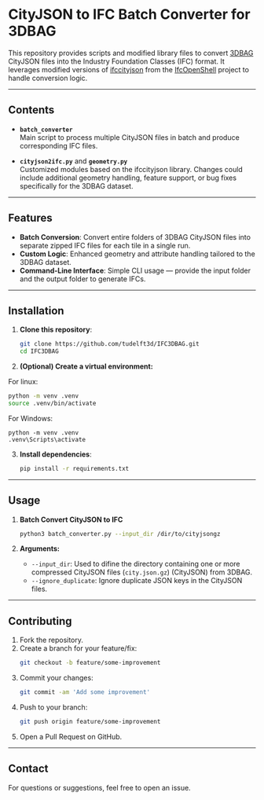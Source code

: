 # CityJSON to IFC Batch Converter for 3DBAG

This repository provides scripts and modified library files to convert [3DBAG](https://3dbag.nl/) CityJSON files into the Industry Foundation Classes (IFC) format. It leverages modified versions of [ifccityjson](https://github.com/IfcOpenShell/IfcOpenShell/tree/master/src/ifccityjson) from the [IfcOpenShell](https://github.com/IfcOpenShell/IfcOpenShell) project to handle conversion logic.

---

## Contents

- **`batch_converter`**  
  Main script to process multiple CityJSON files in batch and produce corresponding IFC files.

- **`cityjson2ifc.py`** and **`geometry.py`**  
  Customized modules based on the ifccityjson library. Changes could include additional geometry handling, feature support, or bug fixes specifically for the 3DBAG dataset.


---

## Features

- **Batch Conversion**: Convert entire folders of 3DBAG CityJSON files into separate zipped IFC files for each tile in a single run.
- **Custom Logic**: Enhanced geometry and attribute handling tailored to the 3DBAG dataset.
- **Command-Line Interface**: Simple CLI usage — provide the input folder and the output folder to generate IFCs.

---

## Installation

1. **Clone this repository**:

   ```bash
   git clone https://github.com/tudelft3d/IFC3DBAG.git
   cd IFC3DBAG
   ```

2. **(Optional) Create a virtual environment:**

For linux:
   ```bash
   python -m venv .venv
   source .venv/bin/activate  
   ```
For Windows:
   ```
   python -m venv .venv
   .venv\Scripts\activate      
   ```
3. **Install dependencies**:

   ```bash
   pip install -r requirements.txt
   ```

---

## Usage

1. **Batch Convert CityJSON to IFC**

   ```bash
   python3 batch_converter.py --input_dir /dir/to/cityjsongz
   ```

2. **Arguments:**

   - `--input_dir`: Used to difine the directory containing one or more compressed CityJSON files (`city.json.gz`) (CityJSON) from 3DBAG.
   - `--ignore_duplicate`: Ignore duplicate JSON keys in the CityJSON files.

---

## Contributing

1. Fork the repository.
2. Create a branch for your feature/fix:
   ```bash
   git checkout -b feature/some-improvement
   ```
3. Commit your changes:
   ```bash
   git commit -am 'Add some improvement'
   ```
4. Push to your branch:
   ```bash
   git push origin feature/some-improvement
   ```
5. Open a Pull Request on GitHub.

---


## Contact

For questions or suggestions, feel free to open an issue.


